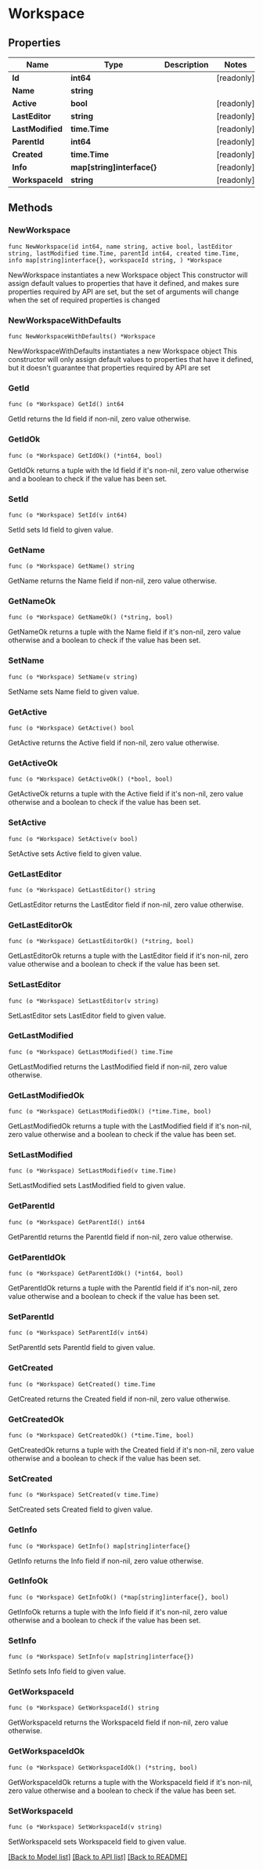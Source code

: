 # Workspace

## Properties

Name | Type | Description | Notes
------------ | ------------- | ------------- | -------------
**Id** | **int64** |  | [readonly] 
**Name** | **string** |  | 
**Active** | **bool** |  | [readonly] 
**LastEditor** | **string** |  | [readonly] 
**LastModified** | **time.Time** |  | [readonly] 
**ParentId** | **int64** |  | [readonly] 
**Created** | **time.Time** |  | [readonly] 
**Info** | **map[string]interface{}** |  | [readonly] 
**WorkspaceId** | **string** |  | [readonly] 

## Methods

### NewWorkspace

`func NewWorkspace(id int64, name string, active bool, lastEditor string, lastModified time.Time, parentId int64, created time.Time, info map[string]interface{}, workspaceId string, ) *Workspace`

NewWorkspace instantiates a new Workspace object
This constructor will assign default values to properties that have it defined,
and makes sure properties required by API are set, but the set of arguments
will change when the set of required properties is changed

### NewWorkspaceWithDefaults

`func NewWorkspaceWithDefaults() *Workspace`

NewWorkspaceWithDefaults instantiates a new Workspace object
This constructor will only assign default values to properties that have it defined,
but it doesn't guarantee that properties required by API are set

### GetId

`func (o *Workspace) GetId() int64`

GetId returns the Id field if non-nil, zero value otherwise.

### GetIdOk

`func (o *Workspace) GetIdOk() (*int64, bool)`

GetIdOk returns a tuple with the Id field if it's non-nil, zero value otherwise
and a boolean to check if the value has been set.

### SetId

`func (o *Workspace) SetId(v int64)`

SetId sets Id field to given value.


### GetName

`func (o *Workspace) GetName() string`

GetName returns the Name field if non-nil, zero value otherwise.

### GetNameOk

`func (o *Workspace) GetNameOk() (*string, bool)`

GetNameOk returns a tuple with the Name field if it's non-nil, zero value otherwise
and a boolean to check if the value has been set.

### SetName

`func (o *Workspace) SetName(v string)`

SetName sets Name field to given value.


### GetActive

`func (o *Workspace) GetActive() bool`

GetActive returns the Active field if non-nil, zero value otherwise.

### GetActiveOk

`func (o *Workspace) GetActiveOk() (*bool, bool)`

GetActiveOk returns a tuple with the Active field if it's non-nil, zero value otherwise
and a boolean to check if the value has been set.

### SetActive

`func (o *Workspace) SetActive(v bool)`

SetActive sets Active field to given value.


### GetLastEditor

`func (o *Workspace) GetLastEditor() string`

GetLastEditor returns the LastEditor field if non-nil, zero value otherwise.

### GetLastEditorOk

`func (o *Workspace) GetLastEditorOk() (*string, bool)`

GetLastEditorOk returns a tuple with the LastEditor field if it's non-nil, zero value otherwise
and a boolean to check if the value has been set.

### SetLastEditor

`func (o *Workspace) SetLastEditor(v string)`

SetLastEditor sets LastEditor field to given value.


### GetLastModified

`func (o *Workspace) GetLastModified() time.Time`

GetLastModified returns the LastModified field if non-nil, zero value otherwise.

### GetLastModifiedOk

`func (o *Workspace) GetLastModifiedOk() (*time.Time, bool)`

GetLastModifiedOk returns a tuple with the LastModified field if it's non-nil, zero value otherwise
and a boolean to check if the value has been set.

### SetLastModified

`func (o *Workspace) SetLastModified(v time.Time)`

SetLastModified sets LastModified field to given value.


### GetParentId

`func (o *Workspace) GetParentId() int64`

GetParentId returns the ParentId field if non-nil, zero value otherwise.

### GetParentIdOk

`func (o *Workspace) GetParentIdOk() (*int64, bool)`

GetParentIdOk returns a tuple with the ParentId field if it's non-nil, zero value otherwise
and a boolean to check if the value has been set.

### SetParentId

`func (o *Workspace) SetParentId(v int64)`

SetParentId sets ParentId field to given value.


### GetCreated

`func (o *Workspace) GetCreated() time.Time`

GetCreated returns the Created field if non-nil, zero value otherwise.

### GetCreatedOk

`func (o *Workspace) GetCreatedOk() (*time.Time, bool)`

GetCreatedOk returns a tuple with the Created field if it's non-nil, zero value otherwise
and a boolean to check if the value has been set.

### SetCreated

`func (o *Workspace) SetCreated(v time.Time)`

SetCreated sets Created field to given value.


### GetInfo

`func (o *Workspace) GetInfo() map[string]interface{}`

GetInfo returns the Info field if non-nil, zero value otherwise.

### GetInfoOk

`func (o *Workspace) GetInfoOk() (*map[string]interface{}, bool)`

GetInfoOk returns a tuple with the Info field if it's non-nil, zero value otherwise
and a boolean to check if the value has been set.

### SetInfo

`func (o *Workspace) SetInfo(v map[string]interface{})`

SetInfo sets Info field to given value.


### GetWorkspaceId

`func (o *Workspace) GetWorkspaceId() string`

GetWorkspaceId returns the WorkspaceId field if non-nil, zero value otherwise.

### GetWorkspaceIdOk

`func (o *Workspace) GetWorkspaceIdOk() (*string, bool)`

GetWorkspaceIdOk returns a tuple with the WorkspaceId field if it's non-nil, zero value otherwise
and a boolean to check if the value has been set.

### SetWorkspaceId

`func (o *Workspace) SetWorkspaceId(v string)`

SetWorkspaceId sets WorkspaceId field to given value.



[[Back to Model list]](../README.md#documentation-for-models) [[Back to API list]](../README.md#documentation-for-api-endpoints) [[Back to README]](../README.md)


